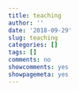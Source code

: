 ```yaml
---
title: teaching
author: ''
date: '2018-09-29'
slug: teaching
categories: []
tags: []
comments: no
showcomments: yes
showpagemeta: yes
---
```


